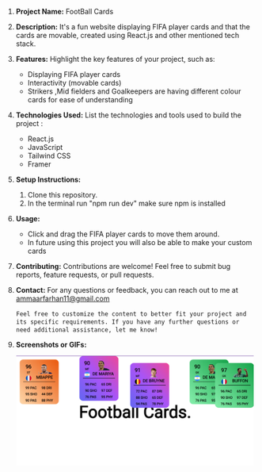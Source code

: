 1. **Project Name:**
   FootBall Cards

2. **Description:**
  It's a fun website displaying FIFA player cards and that the cards are movable, created using React.js and other mentioned tech stack.

3. **Features:**
   Highlight the key features of your project, such as:
   - Displaying FIFA player cards
   - Interactivity (movable cards)
   - Strikers ,Mid fielders and Goalkeepers are having different colour cards for ease of understanding

4. **Technologies Used:**
   List the technologies and tools used to build the project :
   - React.js
   - JavaScript
   - Tailwind CSS
   - Framer

5. **Setup Instructions:**
   1. Clone this repository.
   2. In the terminal run "npm run dev" make sure npm is installed


6. **Usage:**
   - Click and drag the FIFA player cards to move them around.
   - In future using this project you will also be able to make your custom cards

7. **Contributing:**
    Contributions are welcome! Feel free to submit bug reports, feature requests, or pull requests.
   


8. **Contact:**
    For any questions or feedback, you can reach out to me at ammaarfarhan11@gmail.com
    ```
    Feel free to customize the content to better fit your project and its specific requirements. If you have any further questions or need additional assistance, let me know!

9. **Screenshots or GIFs:**
    
   ![FIFA Cards](footballcards.png)



